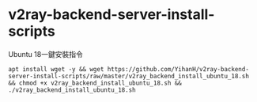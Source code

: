 # v2ray-backend-server-install-scripts


Ubuntu 18一鍵安裝指令
```
apt install wget -y && wget https://github.com/YihanH/v2ray-backend-server-install-scripts/raw/master/v2ray_backend_install_ubuntu_18.sh && chmod +x v2ray_backend_install_ubuntu_18.sh && ./v2ray_backend_install_ubuntu_18.sh
```
